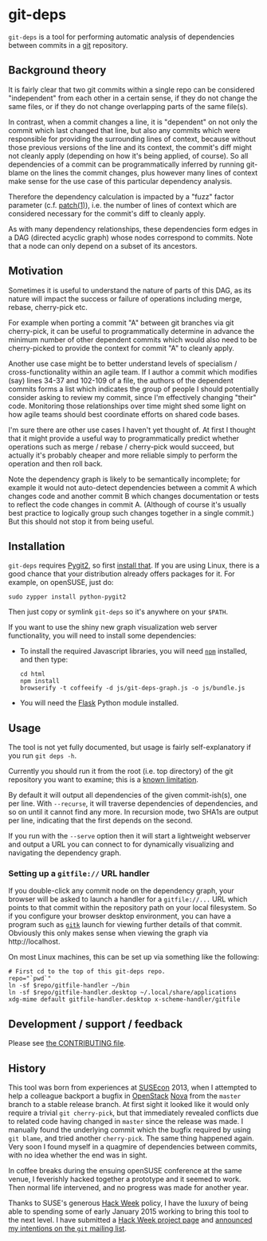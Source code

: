 git-deps
========

`git-deps` is a tool for performing automatic analysis of dependencies
between commits in a [git](http://git-scm.com/) repository.

Background theory
-----------------

It is fairly clear that two git commits within a single repo can be
considered "independent" from each other in a certain sense, if they
do not change the same files, or if they do not change overlapping
parts of the same file(s).

In contrast, when a commit changes a line, it is "dependent" on not
only the commit which last changed that line, but also any commits
which were responsible for providing the surrounding lines of context,
because without those previous versions of the line and its context,
the commit's diff might not cleanly apply (depending on how it's being
applied, of course).  So all dependencies of a commit can be
programmatically inferred by running git-blame on the lines the commit
changes, plus however many lines of context make sense for the use
case of this particular dependency analysis.

Therefore the dependency calculation is impacted by a "fuzz" factor
parameter
(c.f. [patch(1)](http://en.wikipedia.org/wiki/Patch_(Unix))), i.e. the
number of lines of context which are considered necessary for the
commit's diff to cleanly apply.

As with many dependency relationships, these dependencies form edges
in a DAG (directed acyclic graph) whose nodes correspond to commits.
Note that a node can only depend on a subset of its ancestors.

Motivation
----------

Sometimes it is useful to understand the nature of parts of this DAG,
as its nature will impact the success or failure of operations
including merge, rebase, cherry-pick etc.

For example when porting a commit "A" between git branches via git
cherry-pick, it can be useful to programmatically determine in advance
the minimum number of other dependent commits which would also need to
be cherry-picked to provide the context for commit "A" to cleanly
apply.

Another use case might be to better understand levels of specialism /
cross-functionality within an agile team.  If I author a commit which
modifies (say) lines 34-37 and 102-109 of a file, the authors of the
dependent commits forms a list which indicates the group of people I
should potentially consider asking to review my commit, since I'm
effectively changing "their" code.  Monitoring those relationships
over time might shed some light on how agile teams should best
coordinate efforts on shared code bases.

I'm sure there are other use cases I haven't yet thought of.  At first
I thought that it might provide a useful way to programmatically
predict whether operations such as merge / rebase / cherry-pick would
succeed, but actually it's probably cheaper and more reliable simply
to perform the operation and then roll back.

Note the dependency graph is likely to be semantically incomplete; for
example it would not auto-detect dependencies between a commit A which
changes code and another commit B which changes documentation or tests
to reflect the code changes in commit A.  (Although of course it's
usually best practice to logically group such changes together in a
single commit.)  But this should not stop it from being useful.

Installation
------------

`git-deps` requires [Pygit2](http://www.pygit2.org/), so first
[install that](http://www.pygit2.org/install.html).  If you are using
Linux, there is a good chance that your distribution already offers
packages for it.  For example, on openSUSE, just do:

    sudo zypper install python-pygit2

Then just copy or symlink `git-deps` so it's anywhere on your `$PATH`.

If you want to use the shiny new graph visualization web server
functionality, you will need to install some dependencies:

*   To install the required Javascript libraries, you will need
    [`npm`](https://www.npmjs.com/) installed, and then type:

        cd html
        npm install
        browserify -t coffeeify -d js/git-deps-graph.js -o js/bundle.js

*   You will need the [Flask](http://flask.pocoo.org/) Python
    module installed.

Usage
-----

The tool is not yet fully documented, but usage is fairly
self-explanatory if you run `git deps -h`.

Currently you should run it from the root (i.e. top directory) of the
git repository you want to examine; this is a
[known limitation](https://github.com/aspiers/git-deps/issues/27).

By default it will output all dependencies of the given commit-ish(s),
one per line.  With `--recurse`, it will traverse dependencies of
dependencies, and so on until it cannot find any more.  In recursion
mode, two SHA1s are output per line, indicating that the first depends
on the second.

If you run with the `--serve` option then it will start a lightweight
webserver and output a URL you can connect to for dynamically
visualizing and navigating the dependency graph.

### Setting up a `gitfile://` URL handler

If you double-click any commit node on the dependency graph, your
browser will be asked to launch a handler for a `gitfile://...` URL
which points to that commit within the repository path on your local
filesystem.  So if you configure your browser desktop environment,
you can have a program such as [`gitk`](http://git-scm.com/docs/gitk)
launch for viewing further details of that commit.  Obviously this
only makes sense when viewing the graph via http://localhost.

On most Linux machines, this can be set up via something like the
following:

    # First cd to the top of this git-deps repo.
    repo="`pwd`"
    ln -sf $repo/gitfile-handler ~/bin
    ln -sf $repo/gitfile-handler.desktop ~/.local/share/applications
    xdg-mime default gitfile-handler.desktop x-scheme-handler/gitfile

Development / support / feedback
--------------------------------

Please see [the CONTRIBUTING file](CONTRIBUTING.md).

History
-------

This tool was born from experiences at
[SUSEcon](http://www.susecon.com/) 2013, when I attempted to help a
colleague backport a bugfix in [OpenStack](http://www.openstack.org/)
[Nova](http://docs.openstack.org/developer/nova/) from the `master`
branch to a stable release branch.  At first sight it looked like it
would only require a trivial `git cherry-pick`, but that immediately
revealed conflicts due to related code having changed in `master`
since the release was made.  I manually found the underlying commit
which the bugfix required by using `git blame`, and tried another
`cherry-pick`.  The same thing happened again.  Very soon I found
myself in a quagmire of dependencies between commits, with no idea
whether the end was in sight.

In coffee breaks during the ensuing openSUSE conference at the same
venue, I feverishly hacked together a prototype and it seemed to work.
Then normal life intervened, and no progress was made for another
year.

Thanks to SUSE's generous [Hack Week](https://hackweek.suse.com/)
policy, I have the luxury of being able to spending some of early
January 2015 working to bring this tool to the next level.  I have
submitted a
[Hack Week project page](https://hackweek.suse.com/11/projects/366)
and
[announced my intentions on the `git` mailing list](http://article.gmane.org/gmane.comp.version-control.git/262000).
